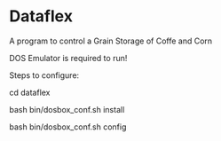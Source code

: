 # Dataflex

A program to control a Grain Storage of Coffe and Corn

DOS Emulator is required to run!

Steps to configure:

cd dataflex

bash bin/dosbox_conf.sh install

bash bin/dosbox_conf.sh config
